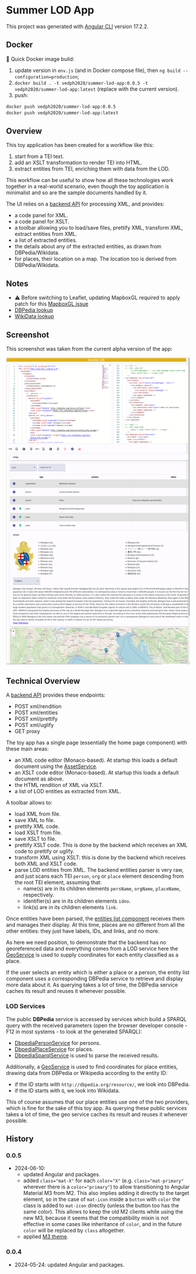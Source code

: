 # Summer LOD App

This project was generated with [Angular CLI](https://github.com/angular/angular-cli) version 17.2.2.

## Docker

🐋 Quick Docker image build:

1. update version in `env.js` (and in Docker compose file), then `ng build --configuration=production`;
2. `docker build . -t vedph2020/summer-lod-app:0.0.5 -t vedph2020/summer-lod-app:latest` (replace with the current version).
3. push:

```bash
docker push vedph2020/summer-lod-app:0.0.5
docker push vedph2020/summer-lod-app:latest
```

## Overview

This toy application has been created for a workflow like this:

1. start from a TEI text.
2. add an XSLT transformation to render TEI into HTML.
3. extract entities from TEI, enriching them with data from the LOD.

This workflow can be useful to show how all these technologies work together in a real-world scenario, even though the toy application is minimalist and so are the sample documents handled by it.

The UI relies on a [backend API](https://github.com/vedph/summer-lod-api) for processing XML, and provides:

- a code panel for XML.
- a code panel for XSLT.
- a toolbar allowing you to load/save files, prettify XML, transform XML, extract entities from XML.
- a list of extracted entities.
- the details about any of the extracted entities, as drawn from DBPedia/Wikidata.
- for places, their location on a map. The location too is derived from DBPedia/Wikidata.

## Notes

- ⚠️ Before switching to Leaflet, updating MapboxGL required to apply patch for this [MapboxGL issue](https://github.com/Wykks/ngx-mapbox-gl/issues/410)
- [DBPedia lookup](https://lookup.dbpedia.org/index.html)
- [WikiData lookup](https://query.wikidata.org/)

## Screenshot

This screenshot was taken from the current alpha version of the app:

![screenshot](shot.png)

## Technical Overview

A [backend API](https://github.com/vedph/summer-lod-api) provides these endpoints:

- POST xml/rendition
- POST xml/entities
- POST xml/prettify
- POST xml/uglify
- GET proxy

The toy app has a single page (essentially the home page component) with these main areas:

- an XML code editor (Monaco-based). At startup this loads a default document using the [AssetService](/src/services/asset.service.ts).
- an XSLT code editor (Monaco-based). At startup this loads a default document as above.
- the HTML rendition of XML via XSLT.
- a list of LOD entities as extracted from XML.

A toolbar allows to:

- load XML from file.
- save XML to file.
- prettify XML code.
- load XSLT from file.
- save XSLT to file.
- prettify XSLT code. This is done by the backend which receives an XML code to prettify or uglify.
- transform XML using XSLT: this is done by the backend which receives both XML and XSLT code.
- parse LOD entities from XML. The backend entities parser is very raw, and just scans each TEI `person`, `org` or `place` element descending from the root TEI element, assuming that:
  - name(s) are in its children elements `persName`, `orgName`, `placeName`, respectively.
  - identifier(s) are in its children elements `idno`.
  - link(s) are in its children elements `link`.

Once entities have been parsed, the [entities list component](./src/app/components/entity-list/entity-list.component.ts) receives them and manages their display. At this time, places are no different from all the other entities: they just have labels, IDs, and links, and no more.

As here we need position, to demonstrate that the backend has no georeferenced data and everything comes from a LOD service here the [GeoService](./src/app/services/geo.service.ts) is used to supply coordinates for each entity classified as a place.

If the user selects an entity which is either a place or a person, the entity list component uses a corresponding DBPedia service to retrieve and display more data about it. As querying takes a lot of time, the DBPedia service caches its result and reuses it whenever possible.

### LOD Services

The public **DBPedia** service is accessed by services which build a SPARQL query with the received parameters (open the browser developer console - F12 in most systems - to look at the generated SPARQL):

- [DbpediaPersonService](./src/services/dbpedia-person.service.ts) for persons.
- [DbpediaPlaceService](./src/services/dbpedia-place.service.ts) for places.
- [DbpediaSparqlService](./src/services/dbpedia-sparql.service.ts) is used to parse the received results.

Additionally, a [GeoService](./src/app/services/geo.service.ts) is used to find coordinates for place entities, drawing data from DBPedia or Wikipedia according to the entity ID:

- if the ID starts with `http://dbpedia.org/resource/`, we look into DBPedia.
- if the ID starts with `Q`, we look into Wikidata.

This of course assumes that our place entities use one of the two providers, which is fine for the sake of this toy app. As querying these public services takes a lot of time, the geo service caches its result and reuses it whenever possible.

## History

### 0.0.5

- 2024-06-10:
  - updated Angular and packages.
  - added `class="mat-X"` for each `color="X"` (e.g. `class="mat-primary"` wherever there is a `color="primary"`) to allow transitioning to Angular Material M3 from M2. This also implies adding it directly to the target element, so in the case of `mat-icon` inside a `button` with `color` the class is added to `mat-icon` directly (unless the button too has the same color). This allows to keep the old M2 clients while using the new M3, because it seems that the compatibility mixin is not effective in some cases like inheritance of `color`, and in the future `color` will be replaced by `class` altogether.
  - applied [M3 theme](https://material.angular.io/guide/theming).

### 0.0.4

- 2024-05-24: updated Angular and packages.
